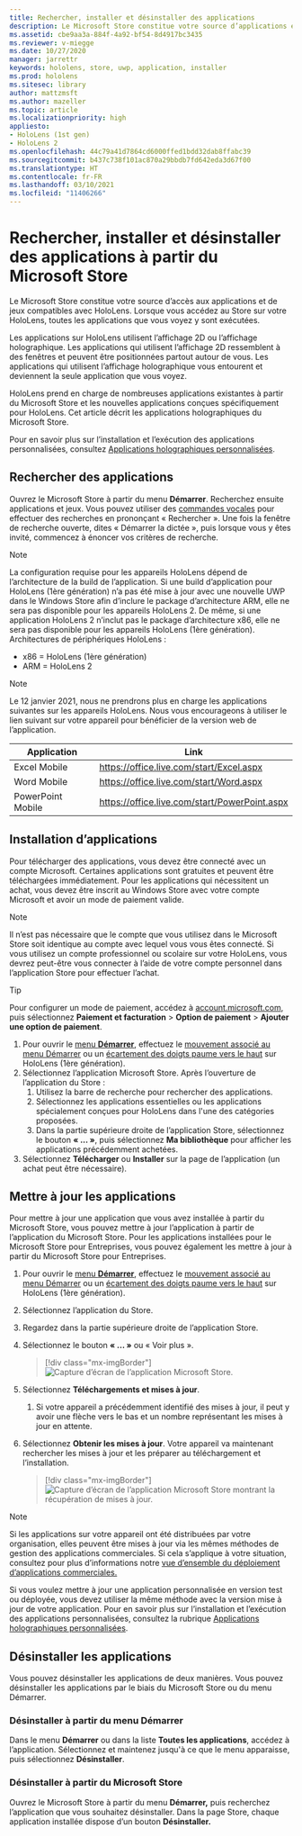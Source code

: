 ```yaml
---
title: Rechercher, installer et désinstaller des applications
description: Le Microsoft Store constitue votre source d’applications et de jeux compatibles avec HoloLens.  En savoir plus sur la recherche, l’installation et la désinstallation d’applications holographiques.
ms.assetid: cbe9aa3a-884f-4a92-bf54-8d4917bc3435
ms.reviewer: v-miegge
ms.date: 10/27/2020
manager: jarrettr
keywords: hololens, store, uwp, application, installer
ms.prod: hololens
ms.sitesec: library
author: mattzmsft
ms.author: mazeller
ms.topic: article
ms.localizationpriority: high
appliesto:
- HoloLens (1st gen)
- HoloLens 2
ms.openlocfilehash: 44c79a41d7864cd6000ffed1bdd32dab8ffabc39
ms.sourcegitcommit: b437c738f101ac870a29bbdb7fd642eda3d67f00
ms.translationtype: HT
ms.contentlocale: fr-FR
ms.lasthandoff: 03/10/2021
ms.locfileid: "11406266"
---
```

# <a name="find-install-and-uninstall-applications-from-the-microsoft-store"></a>Rechercher, installer et désinstaller des applications à partir du Microsoft Store

Le Microsoft Store constitue votre source d’accès aux applications et de jeux compatibles avec HoloLens. Lorsque vous accédez au Store sur votre HoloLens, toutes les applications que vous voyez y sont exécutées.

Les applications sur HoloLens utilisent l’affichage 2D ou l’affichage holographique. Les applications qui utilisent l’affichage 2D ressemblent à des fenêtres et peuvent être positionnées partout autour de vous. Les applications qui utilisent l’affichage holographique vous entourent et deviennent la seule application que vous voyez.

HoloLens prend en charge de nombreuses applications existantes à partir du Microsoft Store et les nouvelles applications conçues spécifiquement pour HoloLens.  Cet article décrit les applications holographiques du Microsoft Store.

Pour en savoir plus sur l’installation et l’exécution des applications personnalisées, consultez [Applications holographiques personnalisées](holographic-custom-apps.md).

## <a name="find-apps"></a>Rechercher des applications

Ouvrez le Microsoft Store à partir du menu **Démarrer**. Recherchez ensuite applications et jeux. Vous pouvez utiliser des [commandes vocales](hololens-cortana.md) pour effectuer des recherches en prononçant « Rechercher ». Une fois la fenêtre de recherche ouverte, dites « Démarrer la dictée », puis lorsque vous y êtes invité, commencez à énoncer vos critères de recherche.

> [!NOTE]
> La configuration requise pour les appareils HoloLens dépend de l’architecture de la build de l’application. Si une build d’application pour HoloLens (1ère génération) n’a pas été mise à jour avec une nouvelle UWP dans le Windows Store afin d’inclure le package d’architecture ARM, elle ne sera pas disponible pour les appareils HoloLens 2. De même, si une application HoloLens 2 n’inclut pas le package d’architecture x86, elle ne sera pas disponible pour les appareils HoloLens (1ère génération). Architectures de périphériques HoloLens :
> - x86 = HoloLens (1ère génération)
> - ARM = HoloLens 2

> [!NOTE]
> Le 12 janvier 2021, nous ne prendrons plus en charge les applications suivantes sur les appareils HoloLens. Nous vous encourageons à utiliser le lien suivant sur votre appareil pour bénéficier de la version web de l’application.

| Application        | Link                                          |
|------------|-----------------------------------------------|
| Excel Mobile      | https://office.live.com/start/Excel.aspx      |
| Word Mobile       | https://office.live.com/start/Word.aspx       |
| PowerPoint Mobile | https://office.live.com/start/PowerPoint.aspx |

## <a name="install-apps"></a>Installation d’applications

Pour télécharger des applications, vous devez être connecté avec un compte Microsoft. Certaines applications sont gratuites et peuvent être téléchargées immédiatement. Pour les applications qui nécessitent un achat, vous devez être inscrit au Windows Store avec votre compte Microsoft et avoir un mode de paiement valide.
> [!NOTE]
> Il n’est pas nécessaire que le compte que vous utilisez dans le Microsoft Store soit identique au compte avec lequel vous vous êtes connecté. Si vous utilisez un compte professionnel ou scolaire sur votre HoloLens, vous devrez peut-être vous connecter à l’aide de votre compte personnel dans l’application Store pour effectuer l’achat.

> [!TIP]
> Pour configurer un mode de paiement, accédez à [account.microsoft.com](https://account.microsoft.com/), puis sélectionnez **Paiement et facturation** > **Option de paiement** > **Ajouter une option de paiement**.

1. Pour ouvrir le [menu **Démarrer**](holographic-home.md), effectuez le [mouvement associé au menu Démarrer](https://docs.microsoft.com/hololens/hololens2-basic-usage#start-gesture) ou un [écartement des doigts paume vers le haut](hololens1-basic-usage.md) sur HoloLens (1ère génération).
1. Sélectionnez l’application Microsoft Store. Après l’ouverture de l’application du Store :
   1. Utilisez la barre de recherche pour rechercher des applications. 
   1. Sélectionnez les applications essentielles ou les applications spécialement conçues pour HoloLens dans l'une des catégories proposées.
   1. Dans la partie supérieure droite de l’application Store, sélectionnez le bouton **« ... »**, puis sélectionnez **Ma bibliothèque** pour afficher les applications précédemment achetées.
1. Sélectionnez **Télécharger** ou **Installer** sur la page de l’application (un achat peut être nécessaire).

## <a name="update-apps"></a>Mettre à jour les applications
Pour mettre à jour une application que vous avez installée à partir du Microsoft Store, vous pouvez mettre à jour l’application à partir de l’application du Microsoft Store. Pour les applications installées pour le Microsoft Store pour Entreprises, vous pouvez également les mettre à jour à partir du Microsoft Store pour Entreprises. 
1. Pour ouvrir le [menu **Démarrer**](holographic-home.md), effectuez le [mouvement associé au menu Démarrer](https://docs.microsoft.com/hololens/hololens2-basic-usage#start-gesture) ou un [écartement des doigts paume vers le haut](hololens1-basic-usage.md) sur HoloLens (1ère génération).
1. Sélectionnez l’application du Store.
1. Regardez dans la partie supérieure droite de l’application Store. 
1. Sélectionnez le bouton **« ... »** ou « Voir plus ».

   > [!div class="mx-imgBorder"]
   > ![Capture d’écran de l’application Microsoft Store.](images/store-update-1.png)

1. Sélectionnez **Téléchargements et mises à jour**.
    1. Si votre appareil a précédemment identifié des mises à jour, il peut y avoir une flèche vers le bas et un nombre représentant les mises à jour en attente.
1. Sélectionnez **Obtenir les mises à jour**. Votre appareil va maintenant rechercher les mises à jour et les préparer au téléchargement et l’installation. 
 
   > [!div class="mx-imgBorder"]
   > ![Capture d’écran de l’application Microsoft Store montrant la récupération de mises à jour.](images/store-update-2.png.jpg)

> [!NOTE]
> Si les applications sur votre appareil ont été distribuées par votre organisation, elles peuvent être mises à jour via les mêmes méthodes de gestion des applications commerciales. Si cela s’applique à votre situation, consultez pour plus d’informations notre [vue d’ensemble du déploiement d’applications commerciales.](app-deploy-overview.md)
>
> Si vous voulez mettre à jour une application personnalisée en version test ou déployée, vous devez utiliser la même méthode avec la version mise à jour de votre application. Pour en savoir plus sur l’installation et l’exécution des applications personnalisées, consultez la rubrique [Applications holographiques personnalisées](holographic-custom-apps.md).

## <a name="uninstall-apps"></a>Désinstaller les applications

Vous pouvez désinstaller les applications de deux manières.  Vous pouvez désinstaller les applications par le biais du Microsoft Store ou du menu Démarrer.

### <a name="uninstall-from-the-start-menu"></a>Désinstaller à partir du menu Démarrer

Dans le menu **Démarrer** ou dans la liste **Toutes les applications**, accédez à l’application. Sélectionnez et maintenez jusqu'à ce que le menu apparaisse, puis sélectionnez **Désinstaller**.

### <a name="uninstall-from-the-microsoft-store"></a>Désinstaller à partir du Microsoft Store

Ouvrez le Microsoft Store à partir du menu **Démarrer,** puis recherchez l’application que vous souhaitez désinstaller.  Dans la page Store, chaque application installée dispose d’un bouton **Désinstaller.**
